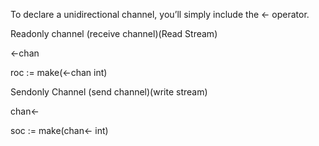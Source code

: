To declare a unidirectional channel, you’ll simply include the &lt;- operator.

Readonly channel  \(receive channel\)\(Read Stream\)

&lt;-chan

roc := make\(&lt;-chan int\)

Sendonly Channel \(send channel\)\(write stream\)

chan&lt;-

soc := make\(chan&lt;- int\)

